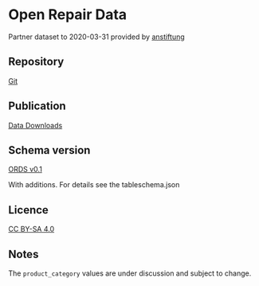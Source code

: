 # Open Repair Data

Partner dataset to 2020-03-31 provided by [anstiftung](https://anstiftung.de/selbermachen/reparatur-initiativen)

## Repository

[Git](https://github.com/openrepair)

## Publication

[Data Downloads](https://openrepair.org/open-data/downloads/)

## Schema version

[ORDS v0.1](https://standard.openrepair.org/)

With additions. For details see the tableschema.json

## Licence

[CC BY-SA 4.0](https://creativecommons.org/licenses/by-sa/4.0/)

## Notes

The `product_category` values are under discussion and subject to change.
